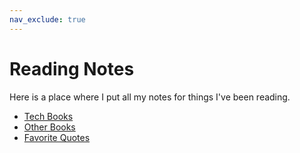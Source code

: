 ```yaml
---
nav_exclude: true
---
```


# Reading Notes
Here is a place where I put all my notes for things I've been reading.

* [Tech Books](./tech_books/)
* [Other Books](./other_books/)
* [Favorite Quotes](./quotes/)